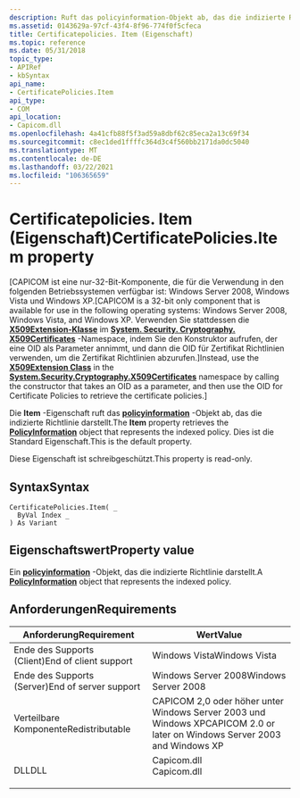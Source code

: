 ```yaml
---
description: Ruft das policyinformation-Objekt ab, das die indizierte Richtlinie darstellt. Dies ist die Standard Eigenschaft.
ms.assetid: 0143629a-97cf-43f4-8f96-774f0f5cfeca
title: Certificatepolicies. Item (Eigenschaft)
ms.topic: reference
ms.date: 05/31/2018
topic_type:
- APIRef
- kbSyntax
api_name:
- CertificatePolicies.Item
api_type:
- COM
api_location:
- Capicom.dll
ms.openlocfilehash: 4a41cfb88f5f3ad59a8dbf62c85eca2a13c69f34
ms.sourcegitcommit: c8ec1ded1ffffc364d3c4f560bb2171da0dc5040
ms.translationtype: MT
ms.contentlocale: de-DE
ms.lasthandoff: 03/22/2021
ms.locfileid: "106365659"
---
```

# <a name="certificatepoliciesitem-property"></a><span data-ttu-id="26e6e-104">Certificatepolicies. Item (Eigenschaft)</span><span class="sxs-lookup"><span data-stu-id="26e6e-104">CertificatePolicies.Item property</span></span>

<span data-ttu-id="26e6e-105">\[CAPICOM ist eine nur-32-Bit-Komponente, die für die Verwendung in den folgenden Betriebssystemen verfügbar ist: Windows Server 2008, Windows Vista und Windows XP.</span><span class="sxs-lookup"><span data-stu-id="26e6e-105">\[CAPICOM is a 32-bit only component that is available for use in the following operating systems: Windows Server 2008, Windows Vista, and Windows XP.</span></span> <span data-ttu-id="26e6e-106">Verwenden Sie stattdessen die [**X509Extension-Klasse**](/dotnet/api/system.security.cryptography.x509certificates.x509extension?view=netcore-3.1) im [**System. Security. Cryptography. X509Certificates**](/dotnet/api/system.security.cryptography.x509certificates.publickey.-ctor?view=netcore-3.1) -Namespace, indem Sie den Konstruktor aufrufen, der eine OID als Parameter annimmt, und dann die OID für Zertifikat Richtlinien verwenden, um die Zertifikat Richtlinien abzurufen.\]</span><span class="sxs-lookup"><span data-stu-id="26e6e-106">Instead, use the [**X509Extension Class**](/dotnet/api/system.security.cryptography.x509certificates.x509extension?view=netcore-3.1) in the [**System.Security.Cryptography.X509Certificates**](/dotnet/api/system.security.cryptography.x509certificates.publickey.-ctor?view=netcore-3.1) namespace by calling the constructor that takes an OID as a parameter, and then use the OID for Certificate Policies to retrieve the certificate policies.\]</span></span>

<span data-ttu-id="26e6e-107">Die **Item** -Eigenschaft ruft das [**policyinformation**](policyinformation.md) -Objekt ab, das die indizierte Richtlinie darstellt.</span><span class="sxs-lookup"><span data-stu-id="26e6e-107">The **Item** property retrieves the [**PolicyInformation**](policyinformation.md) object that represents the indexed policy.</span></span> <span data-ttu-id="26e6e-108">Dies ist die Standard Eigenschaft.</span><span class="sxs-lookup"><span data-stu-id="26e6e-108">This is the default property.</span></span>

<span data-ttu-id="26e6e-109">Diese Eigenschaft ist schreibgeschützt.</span><span class="sxs-lookup"><span data-stu-id="26e6e-109">This property is read-only.</span></span>

## <a name="syntax"></a><span data-ttu-id="26e6e-110">Syntax</span><span class="sxs-lookup"><span data-stu-id="26e6e-110">Syntax</span></span>


```VB
CertificatePolicies.Item( _
  ByVal Index _
) As Variant
```



## <a name="property-value"></a><span data-ttu-id="26e6e-111">Eigenschaftswert</span><span class="sxs-lookup"><span data-stu-id="26e6e-111">Property value</span></span>

<span data-ttu-id="26e6e-112">Ein [**policyinformation**](policyinformation.md) -Objekt, das die indizierte Richtlinie darstellt.</span><span class="sxs-lookup"><span data-stu-id="26e6e-112">A [**PolicyInformation**](policyinformation.md) object that represents the indexed policy.</span></span>

## <a name="requirements"></a><span data-ttu-id="26e6e-113">Anforderungen</span><span class="sxs-lookup"><span data-stu-id="26e6e-113">Requirements</span></span>



| <span data-ttu-id="26e6e-114">Anforderung</span><span class="sxs-lookup"><span data-stu-id="26e6e-114">Requirement</span></span> | <span data-ttu-id="26e6e-115">Wert</span><span class="sxs-lookup"><span data-stu-id="26e6e-115">Value</span></span> |
|----------------------------------|----------------------------------------------------------------------------------------|
| <span data-ttu-id="26e6e-116">Ende des Supports (Client)</span><span class="sxs-lookup"><span data-stu-id="26e6e-116">End of client support</span></span><br/> | <span data-ttu-id="26e6e-117">Windows Vista</span><span class="sxs-lookup"><span data-stu-id="26e6e-117">Windows Vista</span></span><br/>                                                               |
| <span data-ttu-id="26e6e-118">Ende des Supports (Server)</span><span class="sxs-lookup"><span data-stu-id="26e6e-118">End of server support</span></span><br/> | <span data-ttu-id="26e6e-119">Windows Server 2008</span><span class="sxs-lookup"><span data-stu-id="26e6e-119">Windows Server 2008</span></span><br/>                                                         |
| <span data-ttu-id="26e6e-120">Verteilbare Komponente</span><span class="sxs-lookup"><span data-stu-id="26e6e-120">Redistributable</span></span><br/>       | <span data-ttu-id="26e6e-121">CAPICOM 2,0 oder höher unter Windows Server 2003 und Windows XP</span><span class="sxs-lookup"><span data-stu-id="26e6e-121">CAPICOM 2.0 or later on Windows Server 2003 and Windows XP</span></span><br/>                  |
| <span data-ttu-id="26e6e-122">DLL</span><span class="sxs-lookup"><span data-stu-id="26e6e-122">DLL</span></span><br/>                   | <dl> <span data-ttu-id="26e6e-123"><dt>Capicom.dll</dt></span><span class="sxs-lookup"><span data-stu-id="26e6e-123"><dt>Capicom.dll</dt></span></span> </dl> |



 

 
